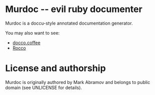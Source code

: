 Murdoc -- evil ruby documenter
==============================

Murdoc is a doccu-style annotated documentation generator.

You may also want to see:

* [docco.coffee](http://jashkenas.github.com/docco/)
* [Rocco](http://rtomayko.github.com/rocco/)

License and authorship
======================

Murdoc is originally authored by Mark Abramov and belongs to public domain (see UNLICENSE for details).